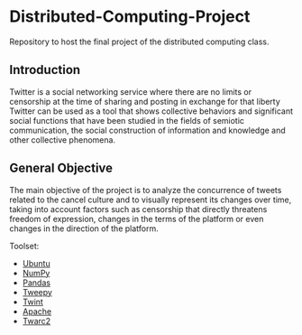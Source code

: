 # Distributed-Computing-Project
Repository to host the final project of the distributed computing class.
## Introduction
Twitter is a social networking service where there are no limits or censorship at the time of sharing and posting in exchange for that liberty Twitter can be used as a tool that shows collective behaviors and significant social functions that have been studied in the fields of semiotic communication, the social construction of information and knowledge and other collective phenomena.

## General Objective
The main objective of the project is to analyze the concurrence of tweets related to the cancel culture and to visually represent its changes over time, taking into account factors such as censorship that directly threatens freedom of expression, changes in the terms of the platform or even changes in the direction of the platform.


Toolset:

- [Ubuntu](https://ubuntu.com/)
- [NumPy](https://numpy.org/)
- [Pandas](https://pandas.pydata.org/)
- [Tweepy](https://github.com/tweepy/tweepy)
- [Twint](https://github.com/twintproject/twint)
- [Apache](https://httpd.apache.org/)
- [Twarc2](https://twarc-project.readthedocs.io/en/latest/twarc2_en_us/)
